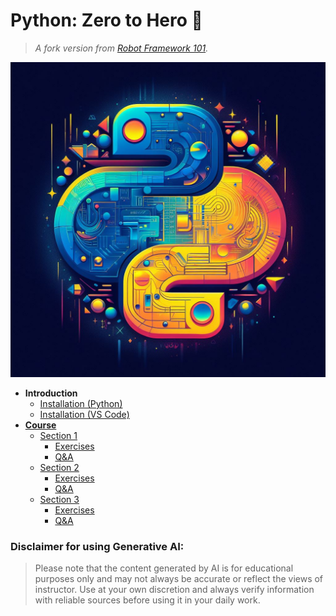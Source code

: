 # Python: Zero to Hero 🐍

> *A fork version from* *[Robot Framework 101](https://github.com/dev-oswld/robot-framework-101).*

![image](./material/images/asset-(6).png)

- **Introduction**
    - [Installation (Python)](./material/how-to-install-python.md)
    - [Installation (VS Code)](./material/how-to-install-vscode.md)
- [**Course**](./material/course-agenda.md)
    - [Section 1](./material/section-one.md)
        - [Exercises](./material/section-one-exercises.md)
        - [Q&A](./material/section-one-qa.md)
    - [Section 2](./material/section-two.md)
        - [Exercises](./material/section-two-exercises.md)
        - [Q&A](./material/section-two-qa.md)
    - [Section 3](./material/section-three.md)
        - [Exercises](./material/section-three-exercises.md)
        - [Q&A](./material/section-three-qa.md)

### Disclaimer for using Generative AI:
> Please note that the content generated by AI is for educational purposes only and may not always be accurate or reflect the views of instructor. Use at your own discretion and always verify information with reliable sources before using it in your daily work.
